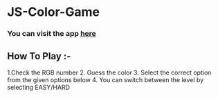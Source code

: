 # JS-Color-Game
### You can visit the app [here](https://shubhampal98.github.io/JS-Color-Game/)
## How To Play :-

1.Check the RGB number 
2. Guess the color 
3. Select the correct option from the given options below 
4. You can switch between the level by selecting EASY/HARD 
